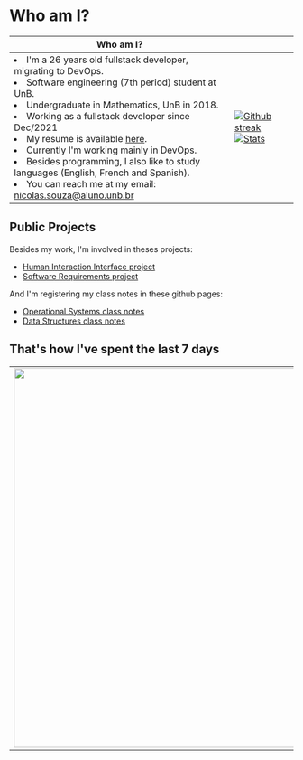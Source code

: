 # Who am I?

| Who am I? |  |
| - | - |
| <li> I'm a 26 years old fullstack developer, migrating to DevOps. </li> <li> Software engineering (7th period) student at UnB. </li> <li> Undergraduate in Mathematics, UnB in 2018. </li><li> Working as a fullstack developer since Dec/2021</li> <li> My resume is available [here](https://github.com/nszchagas/nszchagas/blob/main/nicolas_chagas_souza_cv.pdf). </li> <li> Currently I'm working mainly in DevOps. <li> Besides programming, I also like to study languages (English, French and Spanish). </li> <li> You can reach me at my email: nicolas.souza@aluno.unb.br </li> |  [![Github streak](https://github-readme-streak-stats.herokuapp.com/?user=nszchagas&theme=blue-green)](https://github.com/DenverCoder1/github-readme-streak-stats) [![Stats](https://github-readme-stats.vercel.app/api?username=nszchagas&theme=blue-green)](https://github.com/anuraghazra/github-readme-stats)  |

## Public Projects

Besides my work, I'm involved in theses projects:

- [Human Interaction Interface project](https://interacao-humano-computador.github.io/2022.2-Lichess/)
- [Software Requirements project](https://requisitos-de-software.github.io/2022.2-Lichess/)

And I'm registering my class notes in these github pages:

- [Operational Systems class notes](https://nszchagas.github.io/FSO-notes/)
- [Data Structures class notes](https://nszchagas.github.io/EDA2-notes/)

## That's how I've spent the last 7 days

<table>
<tr>
<td> <img src="https://wakatime.com/share/@3252f20d-53a9-4085-98b6-05b2630da4dc/7b5fe3c1-41a7-4127-8ee8-c2cf944e5c83.svg" style="width:70vw" /></td>
<td> <img src="https://wakatime.com/share/@3252f20d-53a9-4085-98b6-05b2630da4dc/c4184c5d-ffa4-4d33-93c0-f6578181716a.svg" style="width:70vw" /> </td>
</tr>
</table>
